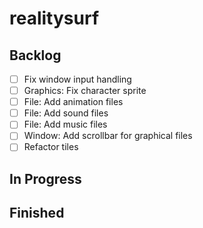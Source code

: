 # realitysurf

## Backlog
- [ ] Fix window input handling
- [ ] Graphics: Fix character sprite
- [ ] File: Add animation files
- [ ] File: Add sound files
- [ ] File: Add music files
- [ ] Window: Add scrollbar for graphical files
- [ ] Refactor tiles
## In Progress
## Finished